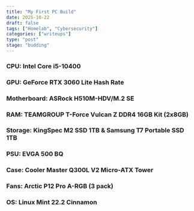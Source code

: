 ```yaml
---
title: "My First PC Build"
date: 2025-10-22
draft: false
tags: ["Homelab", "Cybersecurity"]
categories: ["writeups"] 
type: "post"
stage: "budding"
---
```



### CPU: Intel Core i5-10400

### GPU: GeForce RTX 3060 Lite Hash Rate
### Motherboard: ASRock H510M-HDV/M.2 SE
### RAM: TEAMGROUP T-Force Vulcan Z DDR4 16GB Kit (2x8GB)
### Storage: KingSpec M2 SSD 1TB & Samsung T7 Portable SSD 1TB

### PSU: EVGA 500 BQ
### Case: Cooler Master Q300L V2 Micro-ATX Tower
### Fans: Arctic P12 Pro A-RGB (3 pack)
### OS: Linux Mint 22.2 Cinnamon